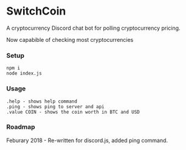 # SwitchCoin
A cryptocurrency Discord chat bot for polling cryptocurrency pricing.

Now capabible of checking most cryptocurrencies

### Setup
```
npm i
node index.js
```

### Usage
```
.help - shows help command
.ping - shows ping to server and api
.value COIN - shows the coin worth in BTC and USD
```

### Roadmap
Feburary 2018 - Re-written for discord.js, added ping command. 
